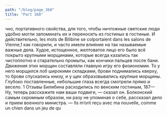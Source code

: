 ```yaml
---
path: "/blog/page_368"
title: "Part 368"
---
```


чно, портативного свойства, для того, чтобы ничтожные светские люди удобно могли запоминать их и переносить из гостиных в гостиные. И действительно, les mots de Bilibine se colportaient dans les salons de Vienne,1 как говорили, и часто имели влияние на так называемые важные дела.
Худое, истощенное, желтоватое лицо его было всё покрыто крупными морщинами, которые всегда казались так чистоплотно и старательно промыты, как кончики пальцев после бани. Движения этих морщин составляли главную игру его физиономии. То у него морщился лоб широкими складками, брови поднимались кверху, то брови спускались книзу, и у щек образовывались крупные морщины. Глубоко поставленные, небольшие глаза всегда смотрели прямо и весело.
1 Отзывы Билибина расходились по венским гостиным,
187— Ну, теперь расскажите нам ваши подвиги, — сказал он. Болконский самым скромным образом, ни разу не упоминая о себе, рассказал дело и прием военного министра.
— Ils m’ont reçu avec ma nouvelle, comme un chien dans un jeu de qu
